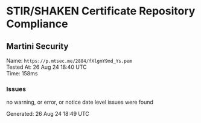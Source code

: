 # STIR/SHAKEN Certificate Repository Compliance

## Martini Security

Name: `https://p.mtsec.me/2884/fXlgmY9md_Ys.pem`\
Tested At: 26 Aug 24 18:40 UTC\
Time: 158ms

### Issues

no warning, or error, or notice date level issues were found

Generated: 26 Aug 24 18:49 UTC